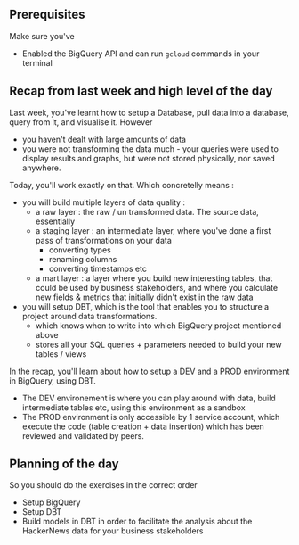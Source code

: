 ## Prerequisites

Make sure you've
- Enabled the BigQuery API and can run `gcloud` commands in your terminal

## Recap from last week and high level of the day

Last week, you've learnt how to setup a Database, pull data into a database, query from it, and visualise it. However

- you haven't dealt with large amounts of data
- you were not transforming the data much - your queries were used to display results and graphs, but were not stored physically, nor saved anywhere.

Today, you'll work exactly on that. Which concretelly means :
- you will build multiple layers of data quality :
  - a raw layer : the raw / un transformed data. The source data, essentially
  - a staging layer : an intermediate layer, where you've done a first pass of transformations on your data
    - converting types
    - renaming columns
    - converting timestamps etc
  - a mart layer : a layer where you build new interesting tables, that could be used by business stakeholders, and where you calculate new fields & metrics that initially didn't exist in the raw data
- you will setup DBT, which is the tool that enables you to structure a project around data transformations.
  - which knows when to write into which BigQuery project mentioned above
  - stores all your SQL queries + parameters needed to build your new tables / views

In the recap, you'll learn about how to setup a DEV and a PROD environment in BigQuery, using DBT.
- The DEV environement is where you can play around with data, build intermediate tables etc, using this environment as a sandbox
- The PROD environment is only accessible by 1 service account, which execute the code (table creation + data insertion) which has been reviewed and validated by peers.

## Planning of the day

So you should do the exercises in the correct order
- Setup BigQuery
- Setup DBT
- Build models in DBT in order to facilitate the analysis about the HackerNews data for your business stakeholders
